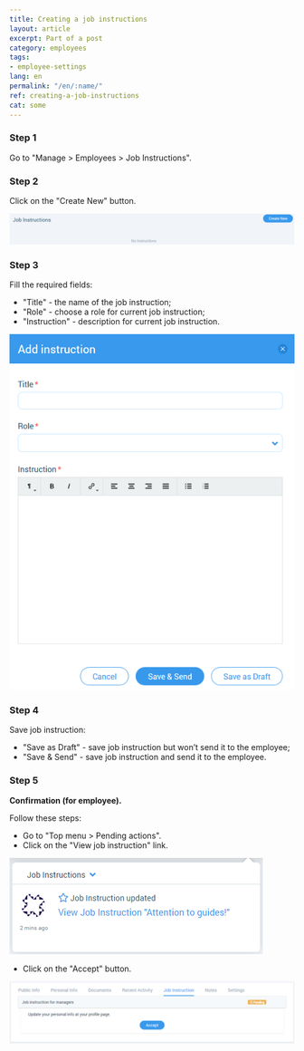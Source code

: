 ```yaml
---
title: Creating a job instructions
layout: article
excerpt: Part of a post
category: employees
tags:
- employee-settings
lang: en
permalink: "/en/:name/"
ref: creating-a-job-instructions
cat: some
---
```


### **Step 1**

Go to "Manage > Employees > Job Instructions".

### **Step 2**

Click on the "Create New" button.

![Creating_a_job_instruction1](/assets/images/creating_a_job_instruction1.png)

### **Step 3**

Fill the required fields:
- "Title" - the name of the job instruction;
- "Role" - choose a role for current job instruction;
- "Instruction" - description for current job instruction.

![Creating_a_job_instruction2](/assets/images/creating_a_job_instruction2.png)

### **Step 4**

Save job instruction:
- "Save as Draft" - save job instruction but won’t send it to the employee;
- "Save & Send" - save job instruction and send it to the employee.

### **Step 5**

**Confirmation (for employee).**

Follow these steps:
- Go to "Top menu > Pending actions".
- Click on the "View job instruction" link.

![Creating_a_job_instruction3](/assets/images/creating_a_job_instruction3.png)

- Click on the "Accept" button.

![Job_instruction_requests2](/assets/images/job_instruction_requests2.png)
